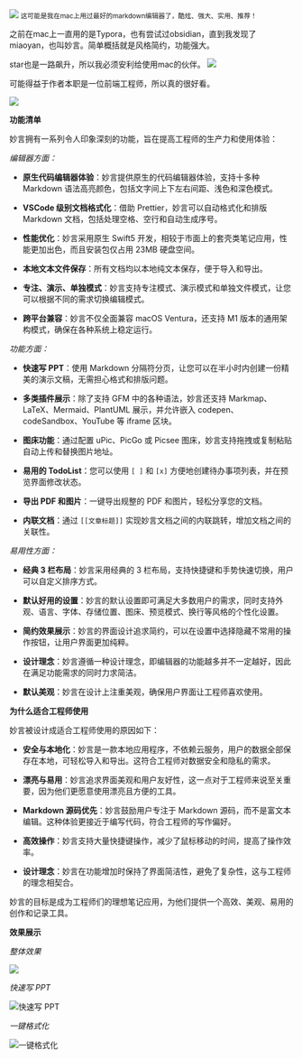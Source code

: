 <img src="/assets/image/230913-妙言-1.png" style="max-width: 70%; height: auto;">
<small>这可能是我在mac上用过最好的markdown编辑器了，酷炫、强大、实用、推荐！</small>


之前在mac上一直用的是Typora，也有尝试过obsidian，直到我发现了miaoyan，也叫妙言。简单概括就是风格简约，功能强大。

star也是一路飙升，所以我必须安利给使用mac的伙伴。
![](/assets/image/230913-妙言-1.png)

可能得益于作者本职是一位前端工程师，所以真的很好看。


![](/assets/image/230913-妙言-2.png)


**功能清单**

妙言拥有一系列令人印象深刻的功能，旨在提高工程师的生产力和使用体验：

*编辑器方面：*

- **原生代码编辑器体验**：妙言提供原生的代码编辑器体验，支持十多种 Markdown 语法高亮颜色，包括文字间上下左右间距、浅色和深色模式。

- **VSCode 级别文档格式化**：借助 Prettier，妙言可以自动格式化和排版 Markdown 文档，包括处理空格、空行和自动生成序号。

- **性能优化**：妙言采用原生 Swift5 开发，相较于市面上的套壳类笔记应用，性能更加出色，而且安装包仅占用 23MB 硬盘空间。

- **本地文本文件保存**：所有文档均以本地纯文本保存，便于导入和导出。

- **专注、演示、单独模式**：妙言支持专注模式、演示模式和单独文件模式，让您可以根据不同的需求切换编辑模式。

- **跨平台兼容**：妙言不仅全面兼容 macOS Ventura，还支持 M1 版本的通用架构模式，确保在各种系统上稳定运行。

*功能方面：*

- **快速写 PPT**：使用 Markdown 分隔符分页，让您可以在半小时内创建一份精美的演示文稿，无需担心格式和排版问题。

- **多类插件展示**：除了支持 GFM 中的各种语法，妙言还支持 Markmap、LaTeX、Mermaid、PlantUML 展示，并允许嵌入 codepen、codeSandbox、YouTube 等 iframe 区块。

- **图床功能**：通过配置 uPic、PicGo 或 Picsee 图床，妙言支持拖拽或复制粘贴自动上传和替换图片地址。

- **易用的 TodoList**：您可以使用 `[ ]` 和 `[x]` 方便地创建待办事项列表，并在预览界面修改状态。

- **导出 PDF 和图片**：一键导出规整的 PDF 和图片，轻松分享您的文档。

- **内联文档**：通过 `[[文章标题]]` 实现妙言文档之间的内联跳转，增加文档之间的关联性。

*易用性方面：*

- **经典 3 栏布局**：妙言采用经典的 3 栏布局，支持快捷键和手势快速切换，用户可以自定义排序方式。

- **默认好用的设置**：妙言的默认设置即可满足大多数用户的需求，同时支持外观、语言、字体、存储位置、图床、预览模式、换行等风格的个性化设置。

- **简约效果展示**：妙言的界面设计追求简约，可以在设置中选择隐藏不常用的操作按钮，让用户界面更加纯粹。

- **设计理念**：妙言遵循一种设计理念，即编辑器的功能越多并不一定越好，因此在满足功能需求的同时力求简洁。

- **默认美观**：妙言在设计上注重美观，确保用户界面让工程师喜欢使用。

**为什么适合工程师使用**

妙言被设计成适合工程师使用的原因如下：

- **安全与本地化**：妙言是一款本地应用程序，不依赖云服务，用户的数据全部保存在本地，可轻松导入和导出。这符合工程师对数据安全和隐私的需求。

- **漂亮与易用**：妙言追求界面美观和用户友好性，这一点对于工程师来说至关重要，因为他们更愿意使用漂亮且方便的工具。

- **Markdown 源码优先**：妙言鼓励用户专注于 Markdown 源码，而不是富文本编辑。这种体验更接近于编写代码，符合工程师的写作偏好。

- **高效操作**：妙言支持大量快捷键操作，减少了鼠标移动的时间，提高了操作效率。

- **设计理念**：妙言在功能增加时保持了界面简洁性，避免了复杂性，这与工程师的理念相契合。

妙言的目标是成为工程师们的理想笔记应用，为他们提供一个高效、美观、易用的创作和记录工具。



**效果展示**

*整体效果*

![](/assets/image/230913-妙言-3.png)


*快速写 PPT*

![快速写 PPT](/assets/image/230913-妙言-4.gif)

*一键格式化*

![一键格式化](/assets/image/230913-妙言-5.gif)





